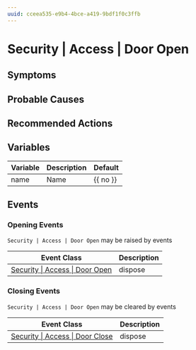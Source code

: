 ```yaml
---
uuid: cceea535-e9b4-4bce-a419-9bdf1f0c3ffb
---
```

# Security | Access | Door Open

## Symptoms

## Probable Causes

## Recommended Actions

## Variables

| Variable | Description | Default  |
| -------- | ----------- | -------- |
| name     | Name        | {{ no }} |

## Events

### Opening Events
`Security | Access | Door Open` may be raised by events

| Event Class                                                                                | Description |
| ------------------------------------------------------------------------------------------ | ----------- |
| [Security \| Access \| Door Open](../../../event-classes-reference/security/access/door-open.md) | dispose     |

### Closing Events
`Security | Access | Door Open` may be cleared by events

| Event Class                                                                                  | Description |
| -------------------------------------------------------------------------------------------- | ----------- |
| [Security \| Access \| Door Close](../../../event-classes-reference/security/access/door-close.md) | dispose     |
